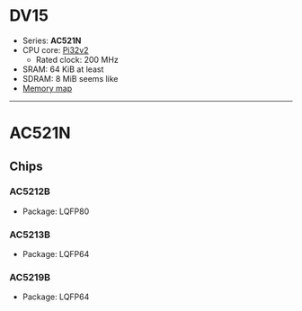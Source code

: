 # DV15

- Series: **AC521N**
- CPU core: [Pi32v2](../../cpu/index.md#pi32)
  - Rated clock: 200 MHz
- SRAM: 64 KiB at least
- SDRAM: 8 MiB seems like
- [Memory map](memmap.md)

--------------------------------------------------------------------------------
# AC521N

## Chips

### AC5212B

- Package: LQFP80

### AC5213B

- Package: LQFP64

### AC5219B

- Package: LQFP64
